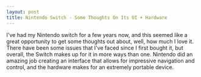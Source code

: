 ```yaml
---
layout: post
title: Nintendo Switch - Some Thoughts On Its UI + Hardware  
---
```


  I've had my Nintendo switch for a few years now, and this seemed like a great opportunity to get some thoughts out about, well, how much I love it. There have been some issues that I've faced since I first bought it, but overall, the Switch makes up for it in more ways than one. Nintendo did an amazing job creating an interface that allows for impressive navigation and control, and the hardware makes for an extremely portable device. 
